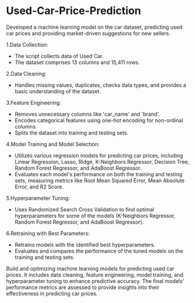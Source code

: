 # Used-Car-Price-Prediction
Developed a machine learning model on the car dataset, predicting used car prices and providing market-driven suggestions for new sellers.

1.Data Collection:
- The script collects data of Used Car.
- The dataset comprises 13 columns and 15,411 rows.

2.Data Cleaning:
- Handles missing values, duplicates, checks data types, and provides a basic understanding of the dataset.

3.Feature Engineering:
- Removes unnecessary columns like 'car_name' and 'brand'.
- Encodes categorical features using one-hot encoding for non-ordinal columns.
- Splits the dataset into training and testing sets.

4.Model Training and Model Selection:
- Utilizes various regression models for predicting car prices, including Linear Regression, Lasso, Ridge, K-Neighbors Regressor, Decision Tree, Random Forest Regressor, and AdaBoost 
  Regressor.
- Evaluates each model's performance on both the training and testing sets, measuring metrics like Root Mean Squared Error, Mean Absolute Error, and R2 Score.

5.Hyperparameter Tuning:
- Uses Randomized Search Cross Validation to find optimal hyperparameters for some of the models (K-Neighbors Regressor, Random Forest Regressor, and AdaBoost Regressor).

6.Retraining with Best Parameters:
- Retrains models with the identified best hyperparameters.
- Evaluates and compares the performance of the tuned models on the training and testing sets.

Build and optimizing machine learning models for predicting used car prices. It includes data cleaning, feature engineering, model training, and hyperparameter tuning to enhance predictive accuracy. The final models' performance metrics are assessed to provide insights into their effectiveness in predicting car prices.
